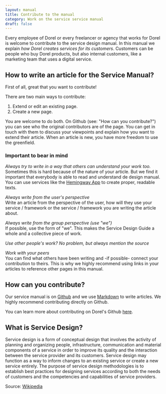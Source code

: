 ```yaml
---
layout: manual
title: Contribute to the manual
category: Work on the service service manual
draft: false
---
```


Every employee of Dorel or every freelancer or agency that works for Dorel is welcome to contribute to the service design manual. In this manual we explain _how Dorel creates services for its customers_. Customers can be people who buy Dorel products, but also internal customers, like a marketing team that uses a digital service.

## How to write an article for the Service Manual?

First of all, great that you want to contribute!

There are two main ways to contribute:

1. Extend or edit an existing page.
2. Create a new page.

You are welcome to do both. On Github (see: "How can you contribute?") you can see who the original contributors are of the page. You can get in touch with them to discuss your viewpoints and explain how you want to extend their article. When an article is new, you have more freedom to use the greenfield.

### Important to bear in mind

*Always try to write in a way that others can understand your work too.*  
Sometimes this is hard because of the nature of your article. But we find it important that everybody is able to read and understand de design manual. You can use services like the [Hemingway App](http://www.hemingwayapp.com/) to create proper, readable texts.

*Always write from the user's perspective*  
Write an article from the perspective of the user, how will they use your service / framework or the service / framework you are writing the article about.

*Always write from the group perspective (use "we")*  
If possible, use the form of "we". This makes the Service Design Guide a whole and a collective piece of work.

*Use other people's work? No problem, but always mention the source*

*Work with your peers*  
You can find what others have been writing and -if possible- connect your contribution to theirs. This is why we highly recommend using links in your articles to reference other pages in this manual.

## How can you contribute?

Our service manual is on [Github](https://github.com/dorel/dorel.github.io) and we use [Markdown](https://en.wikipedia.org/wiki/Markdown) to write articles. We highly recommend contributing directly on Github.

You can learn more about contributing on Dorel's Github [here](/service-manual/make-software/maintaining-version-control-in-coding.html).

## What is Service Design?

Service design is a form of conceptual design that involves the activity of planning and organizing people, infrastructure, communication and material components of a service in order to improve its quality and the interaction between the service provider and its customers. Service design may function as a way to inform changes to an existing service or create a new service entirely. The purpose of service design methodologies is to establish best practices for designing services according to both the needs of customers and the competencies and capabilities of service providers.

Source: [Wikipedia](https://en.wikipedia.org/wiki/Service_design)